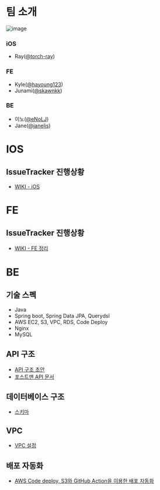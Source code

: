 # 팀 소개
![image](https://user-images.githubusercontent.com/68000537/122493911-74fb6f80-d023-11eb-9397-9dd73318f97b.png)

### iOS
- Ray([@torch-ray](https://github.com/torch-ray))
### FE
- Kyle([@hayoung123](https://github.com/hayoung123))
- Junami([@skawnkk](https://github.com/skawnkk))
### BE
- 이노([@eNoLJ](https://github.com/eNoLJ))
- Jane([@janeljs](https://github.com/janeljs))

# IOS
## IssueTracker 진행상황
- [WIKI - iOS ](https://github.com/janeljs/issue-tracker/wiki/%5BiOS%5D)


# FE

## IssueTracker 진행상황
- [WIKI - FE 정리](https://github.com/janeljs/issue-tracker/wiki/%5BFE%5D%EC%A0%95%EB%A6%AC)


# BE
## 기술 스펙
- Java
- Spring boot, Spring Data JPA, Querydsl
- AWS EC2, S3, VPC, RDS, Code Deploy
- Nginx
- MySQL

## API 구조
- [API 구조 초안](https://github.com/janeljs/issue-tracker/wiki/API-%EA%B5%AC%EC%A1%B0)
- [포스트맨 API 문서](https://documenter.getpostman.com/view/11926984/TzY7dtBd)

## 데이터베이스 구조
- [스키마](https://github.com/janeljs/issue-tracker/wiki/%5BBE%5D)

## VPC
- [VPC 설정](https://github.com/janeljs/issue-tracker/wiki/AWS-VPC)

## 배포 자동화

- [AWS Code deploy, S3와 GitHub Action을 이용한 배포 자동화](https://github.com/janeljs/issue-tracker/wiki/AWS-Code-deploy,-S3%EC%99%80-GitHub-Action%EC%9D%84-%EC%9D%B4%EC%9A%A9%ED%95%9C-%EB%B0%B0%ED%8F%AC-%EC%9E%90%EB%8F%99%ED%99%94)
